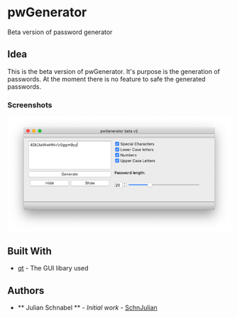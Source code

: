 # pwGenerator
Beta version of password generator

## Idea
This is the beta version of pwGenerator. It's purpose is the generation of passwords. At the moment there is no feature to safe the generated passwords.

### Screenshots
![use](https://github.com/SchnJulian/pwGenerator/blob/master/screenshot.png "How to generate passwords")

## Built With
 * [qt](https://www.qt.io) - The GUI libary used

## Authors

* ** Julian Schnabel ** - *Initial work* - [SchnJulian](https://github.com/SchnJulian)
